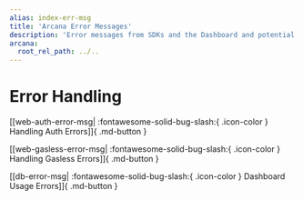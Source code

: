 ```yaml
---
alias: index-err-msg
title: 'Arcana Error Messages'
description: 'Error messages from SDKs and the Dashboard and potential causes.'
arcana:
  root_rel_path: ../..
---
```


# Error Handling

[[web-auth-error-msg| :fontawesome-solid-bug-slash:{ .icon-color } Handling Auth Errors]]{ .md-button }

[[web-gasless-error-msg| :fontawesome-solid-bug-slash:{ .icon-color } Handling Gasless Errors]]{ .md-button }

[[db-error-msg| :fontawesome-solid-bug-slash:{ .icon-color } Dashboard Usage Errors]]{ .md-button }